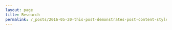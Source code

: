 ```yaml
---
layout: page
title: Research
permalink: /_posts/2016-05-20-this-post-demonstrates-post-content-styles.md
---
```


